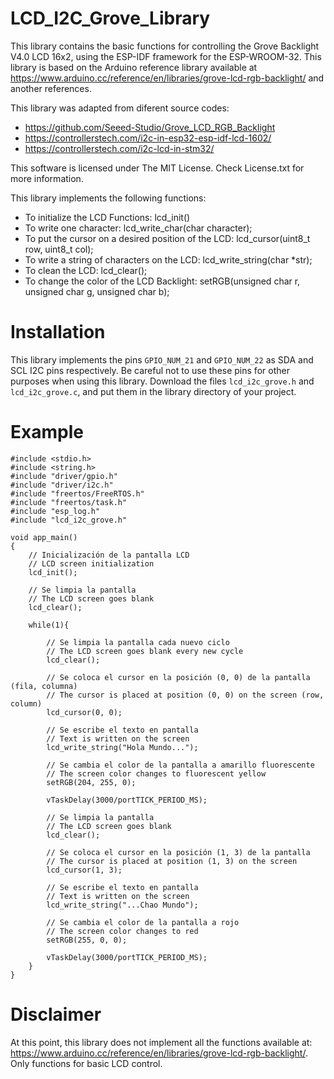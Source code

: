 # LCD_I2C_Grove_Library
This library contains the basic functions for controlling the Grove Backlight V4.0 LCD 16x2, using the ESP-IDF framework for the ESP-WROOM-32. This library is based on the Arduino reference library available at https://www.arduino.cc/reference/en/libraries/grove-lcd-rgb-backlight/ and another references.

This library was adapted from diferent source codes:
- https://github.com/Seeed-Studio/Grove_LCD_RGB_Backlight
- https://controllerstech.com/i2c-in-esp32-esp-idf-lcd-1602/ 
- https://controllerstech.com/i2c-lcd-in-stm32/

This software is licensed under The MIT License. Check License.txt for more information.

This library implements the following functions:

- To initialize the LCD Functions: lcd_init()
- To write one character: lcd_write_char(char character);
- To put the cursor on a desired position of the LCD: lcd_cursor(uint8_t row, uint8_t col);
- To write a string of characters on the LCD: lcd_write_string(char *str);
- To clean the LCD: lcd_clear();
- To change the color of the LCD Backlight: setRGB(unsigned char r, unsigned char g, unsigned char b);

# Installation
This library implements the pins `GPIO_NUM_21` and `GPIO_NUM_22` as SDA and SCL I2C pins respectively. Be careful not to use these pins for other purposes when using this library.
Download the files `lcd_i2c_grove.h` and `lcd_i2c_grove.c`, and put them in the library directory of your project. 

# Example
~~~
#include <stdio.h>
#include <string.h>
#include "driver/gpio.h"
#include "driver/i2c.h"
#include "freertos/FreeRTOS.h"
#include "freertos/task.h"
#include "esp_log.h"
#include "lcd_i2c_grove.h"  

void app_main()
{
    // Inicialización de la pantalla LCD
    // LCD screen initialization
    lcd_init(); 
    
    // Se limpia la pantalla
    // The LCD screen goes blank
    lcd_clear(); 
   
    while(1){

        // Se limpia la pantalla cada nuevo ciclo
        // The LCD screen goes blank every new cycle
        lcd_clear(); 
        
        // Se coloca el cursor en la posición (0, 0) de la pantalla (fila, columna)
        // The cursor is placed at position (0, 0) on the screen (row, column)
        lcd_cursor(0, 0); 

        // Se escribe el texto en pantalla
        // Text is written on the screen
        lcd_write_string("Hola Mundo...");

        // Se cambia el color de la pantalla a amarillo fluorescente
        // The screen color changes to fluorescent yellow
        setRGB(204, 255, 0);
        
        vTaskDelay(3000/portTICK_PERIOD_MS); 
        
        // Se limpia la pantalla
        // The LCD screen goes blank
        lcd_clear(); 
        
        // Se coloca el cursor en la posición (1, 3) de la pantalla
        // The cursor is placed at position (1, 3) on the screen
        lcd_cursor(1, 3); 
        
        // Se escribe el texto en pantalla
        // Text is written on the screen
        lcd_write_string("...Chao Mundo");

        // Se cambia el color de la pantalla a rojo
        // The screen color changes to red
        setRGB(255, 0, 0);
        
        vTaskDelay(3000/portTICK_PERIOD_MS);
    }
}
~~~

# Disclaimer
At this point, this library does not implement all the functions available at: https://www.arduino.cc/reference/en/libraries/grove-lcd-rgb-backlight/. Only functions for basic LCD control.
